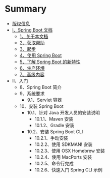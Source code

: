 # Summary

- [版权信息](page/boot-documentation.md)
- [I、Spring Boot 文档](pages/boot-documentation.md#boot-documentation)
    - [1、关于本文档](pages/boot-documentation.md#boot-documentation-about)
    - [2、获取帮助](pages/boot-documentation.md#boot-documentation-getting-help)
    - [3、起步](pages/boot-documentation.md#boot-documentation-first-steps)
    - [4、使用 Spring Boot](pages/boot-documentation.md#_working_with_spring_boot)
    - [5、了解 Spring Boot 的新特性](pages/boot-documentation.md#_learning_about_spring_boot_features)
    - [6、生产环境](pages/boot-documentation.md#_moving_to_production)
    - [7、高级内容](pages/boot-documentation.md#_advanced_topics)
- II、入门
    - 8、Spring Boot 简介
    - 9、系统要求
        - 9.1、Servlet 容器
    - 10、安装 Spring Boot
        - 10.1、针对 Java 开发人员的安装说明
            - 10.1.1、Maven 安装
            - 10.1.2、Gradle 安装
        - 10.2、安装 Spring Boot CLI
            - 10.2.1、手动安装
            - 10.2.2、使用 SDKMAN! 安装
            - 10.2.3、使用 OSX Homebrew 安装
            - 10.2.4、使用 MacPorts 安装
            - 10.2.5、命令行完成
            - 10.2.6、快速入门 Spring CLI 示例
